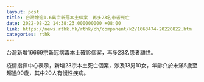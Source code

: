 ```yaml
---
layout: post
title: 台灣增逾1.6萬宗新冠本土個案　再多23名患者死亡
date: 2022-08-22 14:38:23.000000000 +08:00
link: https://news.rthk.hk/rthk/ch/component/k2/1663474-20220822.htm
categories: rthk
---
```


台灣新增16669宗新冠病毒本土確診個案，再多23名患者離世。

疫情指揮中心表示，新增23宗本土死亡個案，涉及13男10女，年齡介於未滿5歲至超過90歲，其中20人有慢性疾病。

